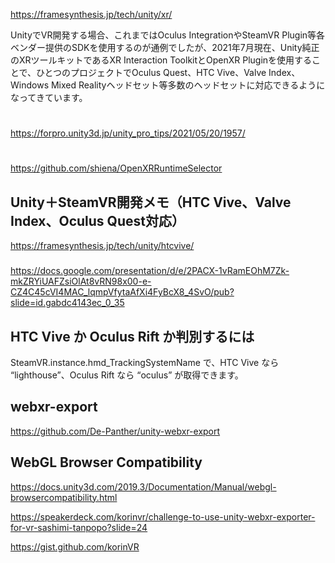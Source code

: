 https://framesynthesis.jp/tech/unity/xr/

UnityでVR開発する場合、これまではOculus IntegrationやSteamVR Plugin等各ベンダー提供のSDKを使用するのが通例でしたが、2021年7月現在、Unity純正のXRツールキットであるXR Interaction ToolkitとOpenXR Pluginを使用することで、ひとつのプロジェクトでOculus Quest、HTC Vive、Valve Index、Windows Mixed Realityヘッドセット等多数のヘッドセットに対応できるようになってきています。

# 
https://forpro.unity3d.jp/unity_pro_tips/2021/05/20/1957/

#
https://github.com/shiena/OpenXRRuntimeSelector


## Unity＋SteamVR開発メモ（HTC Vive、Valve Index、Oculus Quest対応）
https://framesynthesis.jp/tech/unity/htcvive/

### 
https://docs.google.com/presentation/d/e/2PACX-1vRamEOhM7Zk-mkZRYiUAFZsiOlAt8vRN98x00-e-CZ4C45cVI4MAC_lqmpVfytaAfXi4FyBcX8_4SvO/pub?slide=id.gabdc4143ec_0_35

## HTC Vive か Oculus Rift か判別するには
SteamVR.instance.hmd_TrackingSystemName で、HTC Vive なら “lighthouse”、Oculus Rift なら “oculus” が取得できます。

## webxr-export
https://github.com/De-Panther/unity-webxr-export


## WebGL Browser Compatibility
https://docs.unity3d.com/2019.3/Documentation/Manual/webgl-browsercompatibility.html

https://speakerdeck.com/korinvr/challenge-to-use-unity-webxr-exporter-for-vr-sashimi-tanpopo?slide=24


https://gist.github.com/korinVR
